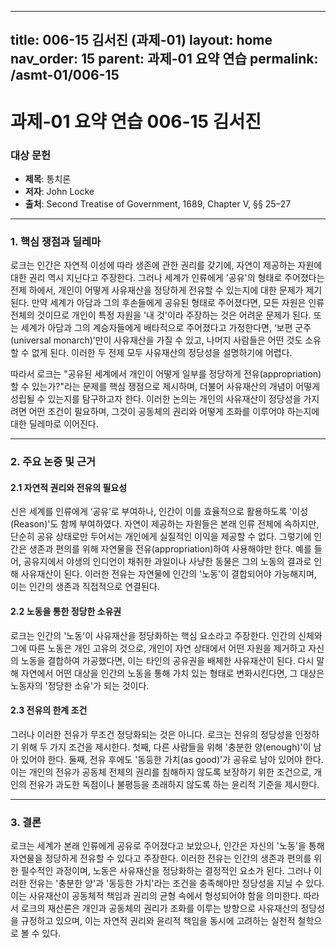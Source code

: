 
---
title: 006-15 김서진 (과제-01)
layout: home
nav_order: 15
parent: 과제-01 요약 연습
permalink: /asmt-01/006-15
---

# 과제-01 요약 연습 006-15 김서진

### 대상 문헌

- **제목**: 통치론
- **저자**: John Locke
- **출처**: Second Treatise of Government, 1689, Chapter V, §§ 25–27

---

### 1. 핵심 쟁점과 딜레마

로크는 인간은 자연적 이성에 따라 생존에 관한 권리를 갖기에, 자연이 제공하는 자원에 대한 권리 역시 지닌다고 주장한다. 그러나 세계가 인류에게 '공유'의 형태로 주어졌다는 전제 하에서, 개인이 어떻게 사유재산을 정당하게 전유할 수 있는지에 대한 문제가 제기된다. 만약 세계가 아담과 그의 후손들에게 공유된 형태로 주어졌다면, 모든 자원은 인류 전체의 것이므로 개인이 특정 자원을 '내 것'이라 주장하는 것은 어려운 문제가 된다. 또는 세계가 아담과 그의 계승자들에게 배타적으로 주어졌다고 가정한다면, ‘보편 군주(universal monarch)’만이 사유재산을 가질 수 있고, 나머지 사람들은 어떤 것도 소유할 수 없게 된다. 이러한 두 전제 모두 사유재산의 정당성을 설명하기에 어렵다.

따라서 로크는 "공유된 세계에서 개인이 어떻게 일부를 정당하게 전유(appropriation)할 수 있는가?"라는 문제를 핵심 쟁점으로 제시하며, 더불어 사유재산의 개념이 어떻게 성립될 수 있는지를 탐구하고자 한다. 이러한 논의는 개인의 사유재산이 정당성을 가지려면 어떤 조건이 필요하며, 그것이 공동체의 권리와 어떻게 조화를 이루어야 하는지에 대한 딜레마로 이어진다.

---

### 2. 주요 논증 및 근거

#### 2.1 자연적 권리와 전유의 필요성

신은 세계를 인류에게 ‘공유’로 부여하나, 인간이 이를 효율적으로 활용하도록 '이성(Reason)'도 함께 부여하였다. 자연이 제공하는 자원들은 본래 인류 전체에 속하지만, 단순히 공유 상태로만 두어서는 개인에게 실질적인 이익을 제공할 수 없다. 그렇기에 인간은 생존과 편의를 위해 자연물을 전유(appropriation)하여 사용해야만 한다. 예를 들어, 공유지에서 야생의 인디언이 채취한 과일이나 사냥한 동물은 그의 노동의 결과로 인해 사유재산이 된다. 이러한 전유는 자연물에 인간의 '노동'이 결합되어야 가능해지며, 이는 인간의 생존과 직접적으로 연결된다.

#### 2.2 노동을 통한 정당한 소유권

로크는 인간의 '노동'이 사유재산을 정당화하는 핵심 요소라고 주장한다. 인간의 신체와 그에 따른 노동은 개인 고유의 것으로, 개인이 자연 상태에서 어떤 자원을 제거하고 자신의 노동을 결합하여 가공했다면, 이는 타인의 공유권을 배제한 사유재산이 된다. 다시 말해 자연에서 어떤 대상을 인간의 노동을 통해 가치 있는 형태로 변화시킨다면, 그 대상은 노동자의 '정당한 소유'가 되는 것이다.

#### 2.3 전유의 한계 조건

그러나 이러한 전유가 무조건 정당화되는 것은 아니다. 로크는 전유의 정당성을 인정하기 위해 두 가지 조건을 제시한다. 첫째, 다른 사람들을 위해 '충분한 양(enough)'이 남아 있어야 한다. 둘째, 전유 후에도 '동등한 가치(as good)'가 공유로 남아 있어야 한다. 이는 개인의 전유가 공동체 전체의 권리를 침해하지 않도록 보장하기 위한 조건으로, 개인의 전유가 과도한 독점이나 불평등을 초래하지 않도록 하는 윤리적 기준을 제시한다.

---

### 3. 결론

로크는 세계가 본래 인류에게 공유로 주어졌다고 보았으나, 인간은 자신의 '노동'을 통해 자연물을 정당하게 전유할 수 있다고 주장한다. 이러한 전유는 인간의 생존과 편의를 위한 필수적인 과정이며, 노동은 사유재산을 정당화하는 결정적인 요소가 된다. 그러나 이러한 전유는 '충분한 양'과 '동등한 가치'라는 조건을 충족해야만 정당성을 지닐 수 있다. 이는 사유재산이 공동체적 책임과 권리의 균형 속에서 형성되어야 함을 의미한다. 따라서 로크의 재산론은 개인과 공동체의 권리가 조화를 이루는 방향으로 사유재산의 정당성을 규정하고 있으며, 이는 자연적 권리와 윤리적 책임을 동시에 고려하는 실천적 철학으로 볼 수 있다.

